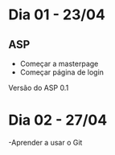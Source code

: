 # Dia 01 - 23/04
## ASP
- Começar a masterpage
- Começar página de login

Versão do ASP 0.1

# Dia 02 - 27/04
-Aprender a usar o Git



